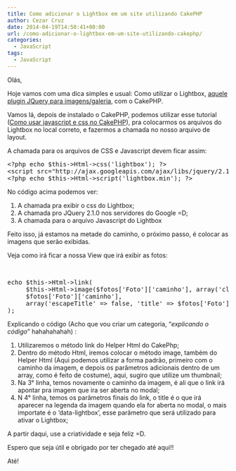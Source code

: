 ```yaml
---
title: Como adicionar o Lightbox em um site utilizando CakePHP
author: Cezar Cruz
date: 2014-04-19T14:50:41+00:00
url: /como-adicionar-o-lightbox-em-um-site-utilizando-cakephp/
categories:
  - JavaScript
tags:
  - JavaScript
---
```

Olás,

Hoje vamos com uma dica simples e usual: Como utilizar o Lightbox, [aquele plugin JQuery para imagens/galeria][1], com o CakePHP.

Vamos lá, depois de instalado o CakePHP, podemos utilizar esse tutorial ([Como usar javascript e css no CakePHP][2]), pra colocarmos os arquivos do Lightbox no local correto, e fazermos a chamada no nosso arquivo de layout.

A chamada para os arquivos de CSS e Javascript devem ficar assim:

<pre class="lang:php decode:true">&lt;?php echo $this-&gt;Html-&gt;css('lightbox'); ?&gt;
&lt;script src="http://ajax.googleapis.com/ajax/libs/jquery/2.1.0/jquery.min.js" type="text/javascript"&gt;&lt;/script&gt;
&lt;?php echo $this-&gt;Html-&gt;script('lightbox.min'); ?&gt;
</pre>

No código acima podemos ver:

  1. A chamada pra exibir o css do Lightbox;
  2. A chamada pro JQuery 2.1.0 nos servidores do Google =D;
  3. A chamada para o arquivo Javascript do Lightbox

Feito isso, já estamos na metade do caminho, o próximo passo, é colocar as imagens que serão exibidas.

Veja como irá ficar a nossa View que irá exibir as fotos:

&nbsp;

<pre class="lang:php decode:true">echo $this-&gt;Html-&gt;link(
	 $this-&gt;Html-&gt;image($fotos['Foto']['caminho'], array('class' =&gt; 'class_img')),
	 $fotos['Foto']['caminho'],
	 array('escapeTitle' =&gt; false, 'title' =&gt; $fotos['Foto']['alt'], 'data-lightbox'=&gt; 'roadtrip', 'class' =&gt; 'class_url')
);</pre>

Explicando o código (Acho que vou criar um categoria, &#8220;_explicando o código_&#8221; hahahahahah) :

  1. Utilizaremos o método link do Helper Html do CakePhp;
  2. Dentro do método Html, iremos colocar o método image, também do Helper Html (Aqui podemos utilizar a forma padrão, primeiro com o caminho da imagem, e depois os parâmetros adicionais dentro de um array, como é feito de costume), aqui, sugiro que utilize um thumbnail;
  3. Na 3° linha, temos novamente o caminho da imagem, é ali que o link irá apontar pra imagem que ira ser aberta no modal;
  4. N 4° linha, temos os parâmetros finais do link, o title é o que irá aparecer na legenda da imagem quando ela for aberta no modal, o mais importate é o &#8216;data-lightbox&#8217;, esse parâmetro que será utilizado para ativar o Lightbox;

A partir daqui, use a criatividade e seja feliz =D.

Espero que seja útil e obrigado por ter chegado até aqui!!

Até!

 [1]: http://lokeshdhakar.com/projects/lightbox2/
 [2]: /como-usar-javascript-e-css-no-cakephp/